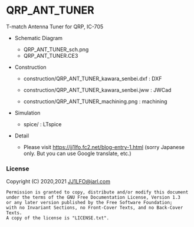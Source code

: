 # QRP_ANT_TUNER
 T-match Antenna Tuner for QRP, IC-705


* Schematic Diagram
	* QRP_ANT_TUNER_sch.png
	* QRP_ANT_TUNER.CE3

* Construction 
	* construction/QRP_ANT_TUNER_kawara_senbei.dxf	: DXF
	* construction/QRP_ANT_TUNER_kawara_senbei.jww	: JWCad

	* construction/QRP_ANT_TUNER_machining.png : machining

* Simulation
	* spice/ : LTspice

* Detail
	* Please visit https://jj1lfo.fc2.net/blog-entry-1.html (sorry Japanese only. But you can use Google translate, etc.) 

### License

Copyright (C)  2020,2021	JJ1LFO@jarl.com
  
    Permission is granted to copy, distribute and/or modify this document
    under the terms of the GNU Free Documentation License, Version 1.3
    or any later version published by the Free Software Foundation;
    with no Invariant Sections, no Front-Cover Texts, and no Back-Cover Texts.
    A copy of the license is "LICENSE.txt". 
